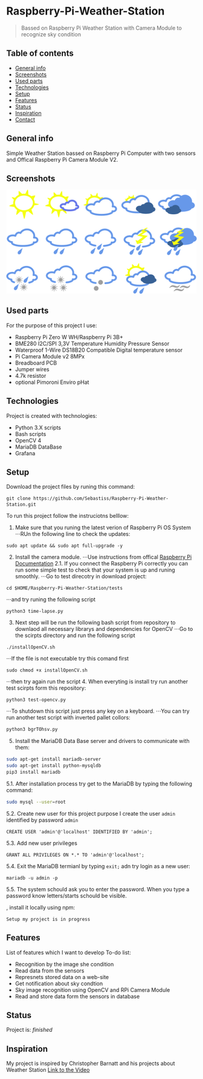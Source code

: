 # Raspberry-Pi-Weather-Station
> Bassed on Raspberry Pi Weather Station with Camera Module to recognize sky condition

## Table of contents
* [General info](#general-info)
* [Screenshots](#screenshots)
* [Used parts](#used-parts)
* [Technologies](#technologies)
* [Setup](#setup)
* [Features](#features)
* [Status](#status)
* [Inspiration](#inspiration)
* [Contact](#contact)

## General info
Simple Weather Station bassed on Raspberry Pi Computer with two sensors and Offical Raspberry Pi Camera Module V2.

## Screenshots
![Example screenshot](./img/weather.png)

## Used parts
For the purpose of this project I use:
* Raspberry Pi Zero W WH/Raspberry Pi 3B+
* BME280 I2C/SPI 3,3V Temperature Humidity Pressure Sensor
* Waterproof 1-Wire DS18B20 Compatible Digital temperature sensor
* Pi Camera Module v2 8MPx
* Breadboard PCB 
* Jumper wires
* 4.7k resistor
* optional Pimoroni Enviro pHat
	
## Technologies
Project is created with technologies:
* Python 3.X scripts
* Bash scripts
* OpenCV 4
* MariaDB DataBase
* Grafana
	
## Setup
Download the project files by runing this command:
```
git clone https://github.com/Sebastiss/Raspberry-Pi-Weather-Station.git
```
To run this project follow the instruciotns belllow:
1. Make sure that you runing the latest verion of Raspberry Pi OS System
⋅⋅⋅RUn the following line to check the updates:
```
sudo apt update && sudo apt full-upgrade -y
```
2. Install the camera module.
⋅⋅⋅Use instructions from offical [Raspberry Pi Documentation](https://www.raspberrypi.org/documentation/configuration/camera.md)
2.1. If you connect the Raspberry Pi correctly you can run some simple test to check that your system is up and runing smoothly.
⋅⋅⋅Go to test direcotry in download project:
```
cd $HOME/Raspberry-Pi-Weather-Station/tests
```
⋅⋅⋅and try runing the following script
```
python3 time-lapse.py
```
3. Next step will be run the following bash script from repository to downlaod all necessary librarys and dependencies for OpenCV
⋅⋅⋅Go to the scirpts directory and run the following script
```
./installOpenCV.sh
```
⋅⋅⋅If the file is not executable try this comand first
```
sudo chmod +x installOpenCV.sh
```
⋅⋅⋅then try again run the script
4. When everyting is install try run another test scirpts form this repository:
```
python3 test-opencv.py
```
⋅⋅⋅To shutdown this script just press any key on a keyboard.
⋅⋅⋅You can try run another test script with inverted pallet collors:
```python
python3 bgrTOhsv.py
```
5. Install the MariaDB Data Base server and drivers to communicate with them:
```bash
sudo apt-get install mariadb-server
sudo apt-get install python-mysqldb
pip3 install mariadb
```
5.1. After installation process try get to the MariaDB by typing the following command:
```bash
sudo mysql --user=root
```
5.2. Create new user for this project purpose I create the user `admin` identified by password `admin`
```mysql
CREATE USER 'admin'@'localhost' IDENTIFIED BY 'admin';
```
5.3. Add new user privileges
```mysql
GRANT ALL PRIVILEGES ON *.* TO 'admin'@'localhost';
```
5.4. Exit the MariaDB termianl by typing `exit;` adn try login as a new user:
```
mariadb -u admin -p
```
5.5. The system schould ask you to enter the password. When you type a password know letters/starts schould be visible.

, install it locally using npm:

```
Setup my project is in progress
```

## Features
List of features which I want to develop
To-do list:
* Recognition by the image she condition
* Read data from the sensors
* Represnets stored data on a web-site
* Get notification about sky condtion
* Sky image recognition using OpenCV and RPi Camera Module
* Read and store data form the sensors in database


## Status
Project is: _finished_

## Inspiration
My project is inspired by Christopher Barnatt and his projects about Weather Station [Link to the Video](https://www.youtube.com/watch?v=ChQpD2gsC20)
